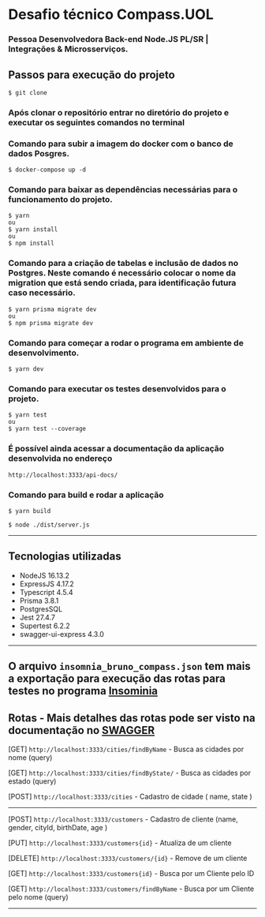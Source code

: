 # Desafio técnico Compass.UOL
### Pessoa Desenvolvedora Back-end Node.JS PL/SR | Integrações & Microsserviços.

## Passos para execução do projeto

```
$ git clone 
```
### Após clonar o repositório entrar no diretório do projeto e executar os seguintes comandos no terminal

### Comando para subir a imagem do docker com o banco de dados Posgres.
```
$ docker-compose up -d
```

### Comando para baixar as dependências necessárias para o funcionamento do projeto.
```
$ yarn
ou
$ yarn install
ou
$ npm install
```

### Comando para a criação de tabelas e inclusão de dados no Postgres. Neste comando é necessário colocar o nome da migration que está sendo criada, para identificação futura caso necessário.
```
$ yarn prisma migrate dev
ou
$ npm prisma migrate dev
```


### Comando para começar a rodar o programa em ambiente de desenvolvimento.
```
$ yarn dev
```

### Comando para executar os testes desenvolvidos para o projeto.
```
$ yarn test
ou
$ yarn test --coverage
```

### É possível ainda acessar a documentação da aplicação desenvolvida no endereço

```
http://localhost:3333/api-docs/
```


### Comando para build e rodar a aplicação

```
$ yarn build

$ node ./dist/server.js
```

---

## Tecnologias utilizadas

- NodeJS 16.13.2
- ExpressJS 4.17.2
- Typescript 4.5.4
- Prisma 3.8.1
- PostgresSQL
- Jest 27.4.7
- Supertest 6.2.2
- swagger-ui-express 4.3.0
---

O arquivo `insomnia_bruno_compass.json` tem mais a exportação para execução das rotas para testes no programa [Insominia](https://insomnia.rest/download)
---

## Rotas - Mais detalhes das rotas pode ser visto na documentação no [SWAGGER](http://localhost:3333/api-docs/)

[GET] `http://localhost:3333/cities/findByName` - Busca as cidades por nome (query)

[GET] `http://localhost:3333/cities/findByState/` - Busca as cidades por estado (query) 

[POST] `http://localhost:3333/cities` - Cadastro de cidade ( name, state )

---

[POST] `http://localhost:3333/customers` - Cadastro de cliente (name, gender, cityId, birthDate, age )

[PUT] `http://localhost:3333/customers{id}` - Atualiza de um cliente 

[DELETE] `http://localhost:3333/customers/{id}` - Remove de um cliente 

[GET] `http://localhost:3333/customers{id}` - Busca por um Cliente pelo ID

[GET] `http://localhost:3333/customers/findByName` - Busca por um Cliente pelo nome (query)

---

